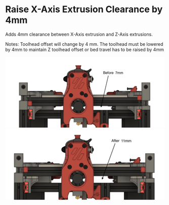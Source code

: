 # Raise X-Axis Extrusion Clearance by 4mm

Adds 4mm clearance between X-Axis extrusion and Z-Axis extrusions.

Notes: Toolhead offset will change by 4 mm.  The toolhead must be lowered by 4mm to maintain Z toolhead offset or bed travel has to be raised by 4mm

![](images/before.jpg)
![](images/after.jpg)
